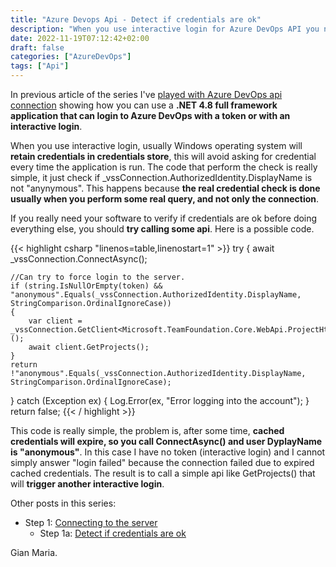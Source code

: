 ```yaml
---
title: "Azure Devops Api - Detect if credentials are ok"
description: "When you use interactive login for Azure DevOps API you need to check if the user is correctly logged"
date: 2022-11-19T07:12:42+02:00
draft: false
categories: ["AzureDevOps"]
tags: ["Api"]
---
```


In previous article of the series I've [played with Azure DevOps api connection](https://www.codewrecks.com/post/azdo/api/api-step-1-connection/) showing how you can use a **.NET 4.8 full framework application that can login to Azure DevOps with a token or with an interactive login**.

When you use interactive login, usually Windows operating system will **retain credentials in credentials store**, this will avoid asking for credential every time the application is run. The code that perform the check is really simple, it just check if _vssConnection.AuthorizedIdentity.DisplayName is not "anynymous". This happens because **the real credential check is done usually when you perform some real query, and not only the connection**. 

If you really need your software to verify if credentials are ok before doing everything else, you should **try calling some api**. Here is a possible code.

{{< highlight csharp "linenos=table,linenostart=1" >}}
try
{
    await _vssConnection.ConnectAsync();

    //Can try to force login to the server.
    if (string.IsNullOrEmpty(token) && "anonymous".Equals(_vssConnection.AuthorizedIdentity.DisplayName, StringComparison.OrdinalIgnoreCase))
    {
        var client = _vssConnection.GetClient<Microsoft.TeamFoundation.Core.WebApi.ProjectHttpClient>();
        await client.GetProjects();
    }
    return !"anonymous".Equals(_vssConnection.AuthorizedIdentity.DisplayName, StringComparison.OrdinalIgnoreCase);
}
catch (Exception ex)
{
    Log.Error(ex, "Error logging into the account");
}
return false;
{{< / highlight >}}

This code is really simple, the problem is, after some time, **cached credentials will expire, so you call ConnectAsync() and user DyplayName is "anonymous"**. In this case I have no token (interactive login) and I cannot simply answer "login failed" because the connection failed due to expired cached credentials. The result is to call a simple api like GetProjects() that will **trigger another interactive login**. 

Other posts in this series:
- Step 1: [Connecting to the server](https://www.codewrecks.com/post/azdo/api/api-step-1-connection/)
  - Step 1a: [Detect if credentials are ok](https://www.codewrecks.com/post/azdo/api/api-step-1a-connection-check/)
    
Gian Maria.